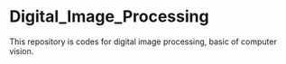 # Digital_Image_Processing
This repository is codes for digital image processing, basic of computer vision.
